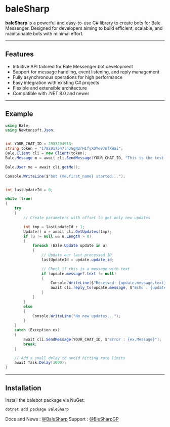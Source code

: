 # baleSharp

**baleSharp** is a powerful and easy-to-use C# library to create bots for Bale Messenger. Designed for developers aiming to build efficient, scalable, and maintainable bots with minimal effort.  

---  

## Features  

- Intuitive API tailored for Bale Messenger bot development  
- Support for message handling, event listening, and reply management  
- Fully asynchronous operations for high performance  
- Easy integration with existing C# projects  
- Flexible and extensible architecture  
- Compatible with .NET 8.0 and newer  

---  

## Example
```cs
using Bale;
using Newtonsoft.Json;


int YOUR_CHAT_ID = 2035204913;
string token = "1782917547:nJGgN2rH1fyXDYe9JnfXWai";
Bale.Client cli = new Client(token);
Bale.Message m = await cli.SendMessage(YOUR_CHAT_ID, "This is the test of the First BaleSharp bot, Made by CodeWizaard");

Bale.User me = await cli.getMe();

Console.WriteLine($"bot {me.first_name} started...");


int lastUpdateId = 0;

while (true)
{
    try
    {
        // Create parameters with offset to get only new updates

        int tmp = lastUpdateId + 1;
        Update[] u = await cli.GetUpdates(tmp);
        if (u != null && u.Length > 0)
        {
            foreach (Bale.Update update in u)
            {
                // Update our last processed ID
                lastUpdateId = update.update_id;

                // Check if this is a message with text
                if (update.message?.text != null)
                {
                    Console.WriteLine($"Received: {update.message.text}");
                    await cli.reply_to(update.message, $"Echo : {update.message.text}");
                }
            }
        }
        else
        {
            Console.WriteLine("No new updates...");
        }
    }
    catch (Exception ex)
    {
        await cli.SendMessage(YOUR_CHAT_ID, $"Error : {ex.Message}");
        break;
    }

    // Add a small delay to avoid hitting rate limits
    await Task.Delay(1000);
}
```
---

## Installation  

Install the balebot package via NuGet:  

```bash  
dotnet add package BaleSharp
  ```

Docs and News : [@BaleSharp](https://ble.ir/BaleSharp)
Support : [@BleSharpGP](https://ble.ir/BleSharpGP)
